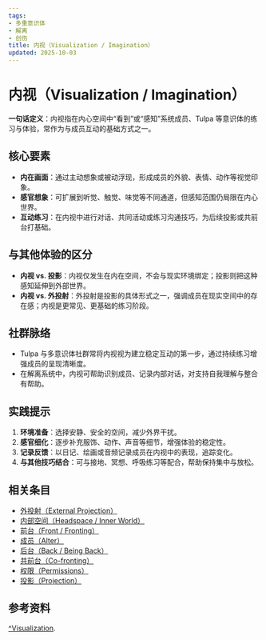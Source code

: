 ```yaml
---
tags:
- 多重意识体
- 解离
- 创伤
title: 内视（Visualization / Imagination）
updated: 2025-10-03
---
```


# 内视（Visualization / Imagination）

**一句话定义**：内视指在内心空间中“看到”或“感知”系统成员、Tulpa 等意识体的练习与体验，常作为与成员互动的基础方式之一。

## 核心要素

- **内在画面**：通过主动想象或被动浮现，形成成员的外貌、表情、动作等视觉印象。
- **感官想象**：可扩展到听觉、触觉、味觉等不同通道，但感知范围仍局限在内心世界。
- **互动练习**：在内视中进行对话、共同活动或练习沟通技巧，为后续投影或共前台打基础。

## 与其他体验的区分

- **内视 vs. 投影**：内视仅发生在内在空间，不会与现实环境绑定；投影则把这种感知延伸到外部世界。
- **内视 vs. 外投射**：外投射是投影的具体形式之一，强调成员在现实空间中的存在感；内视是更常见、更基础的练习阶段。

## 社群脉络

- Tulpa 与多意识体社群常将内视视为建立稳定互动的第一步，通过持续练习增强成员的呈现清晰度。
- 在解离系统中，内视可帮助识别成员、记录内部对话，对支持自我理解与整合有帮助。

## 实践提示

1. **环境准备**：选择安静、安全的空间，减少外界干扰。
2. **感官细化**：逐步补充服饰、动作、声音等细节，增强体验的稳定性。
3. **记录反馈**：以日记、绘画或音频记录成员在内视中的表现，追踪变化。
4. **与其他技巧结合**：可与接地、冥想、呼吸练习等配合，帮助保持集中与放松。

## 相关条目

- [外投射（External Projection）](/entries/External-Projection.md)
- [内部空间（Headspace / Inner World）](/entries/Headspace-Inner-World.md)
- [前台（Front / Fronting）](/entries/Front-Fronting.md)
- [成员（Alter）](/entries/Alter.md)
- [后台（Back / Being Back）](/entries/Back-Being-Back.md)
- [共前台（Co-fronting）](/entries/Co-Fronting.md)
- [权限（Permissions）](/entries/Permissions.md)
- [投影（Projection）](/entries/Projection.md)

## 参考资料

[^Visualization](https://pluralpedia.org/w/Visualization).
